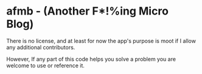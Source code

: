 # afmb - (Another F*!%ing Micro Blog)

There is no license, and at least for now the app's purpose is moot if I allow any additional contributors.

However, If any part of this code helps you solve a problem you are welcome to use or reference it.
